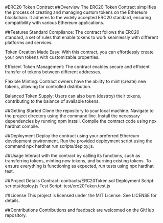 #ERC20 Token Contract
##Overview
The ERC20 Token Contract simplifies the process of creating and managing custom tokens on the Ethereum blockchain. It adheres to the widely accepted ERC20 standard, ensuring compatibility with various Ethereum applications.

##Features
Standard Compliance: The contract follows the ERC20 standard, a set of rules that enable tokens to work seamlessly with different platforms and services.

Token Creation Made Easy: With this contract, you can effortlessly create your own tokens with customizable properties.

Efficient Token Management: The contract enables secure and efficient transfer of tokens between different addresses.

Flexible Minting: Contract owners have the ability to mint (create) new tokens, allowing for controlled distribution.

Balanced Token Supply: Users can also burn (destroy) their tokens, contributing to the balance of available tokens.

##Getting Started
Clone the repository to your local machine.
Navigate to the project directory using the command line.
Install the necessary dependencies by running npm install.
Compile the contract code using npx hardhat compile.

##Deployment
Deploy the contract using your preferred Ethereum development environment.
Run the provided deployment script using the command npx hardhat run scripts/deploy.js.

##Usage
Interact with the contract by calling its functions, such as transferring tokens, minting new tokens, and burning existing tokens.
To ensure everything is functioning as expected, run tests using npx hardhat test.

##Project Details
Contract: contracts/ERC20Token.sol
Deployment Script: scripts/deploy.js
Test Script: test/erc20Token.test.js

##License
This project is licensed under the MIT License. See LICENSE for details.

##Contributions
Contributions and feedback are welcomed on the GitHub repository.
